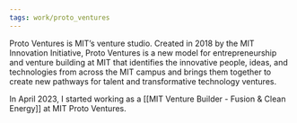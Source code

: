 ```yaml
---
tags: work/proto_ventures
---
```

Proto Ventures is MIT’s venture studio. Created in 2018 by the MIT Innovation Initiative, Proto Ventures is a new model for entrepreneurship and venture building at MIT that identifies the innovative people, ideas, and technologies from across the MIT campus and brings them together to create new pathways for talent and transformative technology ventures.

In April 2023, I started working as a [[MIT Venture Builder - Fusion & Clean Energy]] at MIT Proto Ventures.

